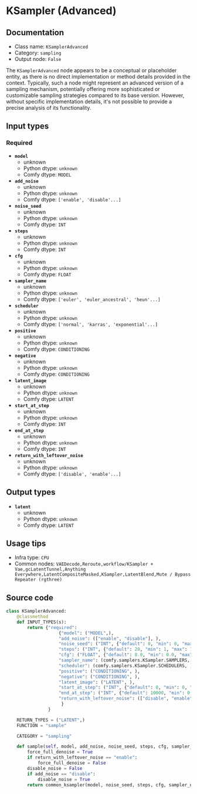 # KSampler (Advanced)
## Documentation
- Class name: `KSamplerAdvanced`
- Category: `sampling`
- Output node: `False`

The `KSamplerAdvanced` node appears to be a conceptual or placeholder entity, as there is no direct implementation or method details provided in the context. Typically, such a node might represent an advanced version of a sampling mechanism, potentially offering more sophisticated or customizable sampling strategies compared to its base version. However, without specific implementation details, it's not possible to provide a precise analysis of its functionality.
## Input types
### Required
- **`model`**
    - unknown
    - Python dtype: `unknown`
    - Comfy dtype: `MODEL`
- **`add_noise`**
    - unknown
    - Python dtype: `unknown`
    - Comfy dtype: `['enable', 'disable'...]`
- **`noise_seed`**
    - unknown
    - Python dtype: `unknown`
    - Comfy dtype: `INT`
- **`steps`**
    - unknown
    - Python dtype: `unknown`
    - Comfy dtype: `INT`
- **`cfg`**
    - unknown
    - Python dtype: `unknown`
    - Comfy dtype: `FLOAT`
- **`sampler_name`**
    - unknown
    - Python dtype: `unknown`
    - Comfy dtype: `['euler', 'euler_ancestral', 'heun'...]`
- **`scheduler`**
    - unknown
    - Python dtype: `unknown`
    - Comfy dtype: `['normal', 'karras', 'exponential'...]`
- **`positive`**
    - unknown
    - Python dtype: `unknown`
    - Comfy dtype: `CONDITIONING`
- **`negative`**
    - unknown
    - Python dtype: `unknown`
    - Comfy dtype: `CONDITIONING`
- **`latent_image`**
    - unknown
    - Python dtype: `unknown`
    - Comfy dtype: `LATENT`
- **`start_at_step`**
    - unknown
    - Python dtype: `unknown`
    - Comfy dtype: `INT`
- **`end_at_step`**
    - unknown
    - Python dtype: `unknown`
    - Comfy dtype: `INT`
- **`return_with_leftover_noise`**
    - unknown
    - Python dtype: `unknown`
    - Comfy dtype: `['disable', 'enable'...]`
## Output types
- **`latent`**
    - unknown
    - Python dtype: `unknown`
    - Comfy dtype: `LATENT`
## Usage tips
- Infra type: `CPU`
- Common nodes: `VAEDecode,Reroute,workflow/KSampler + Vae,gcLatentTunnel,Anything Everywhere,LatentCompositeMasked,KSampler,LatentBlend,Mute / Bypass Repeater (rgthree)`


## Source code
```python
class KSamplerAdvanced:
    @classmethod
    def INPUT_TYPES(s):
        return {"required":
                    {"model": ("MODEL",),
                    "add_noise": (["enable", "disable"], ),
                    "noise_seed": ("INT", {"default": 0, "min": 0, "max": 0xffffffffffffffff}),
                    "steps": ("INT", {"default": 20, "min": 1, "max": 10000}),
                    "cfg": ("FLOAT", {"default": 8.0, "min": 0.0, "max": 100.0, "step":0.1, "round": 0.01}),
                    "sampler_name": (comfy.samplers.KSampler.SAMPLERS, ),
                    "scheduler": (comfy.samplers.KSampler.SCHEDULERS, ),
                    "positive": ("CONDITIONING", ),
                    "negative": ("CONDITIONING", ),
                    "latent_image": ("LATENT", ),
                    "start_at_step": ("INT", {"default": 0, "min": 0, "max": 10000}),
                    "end_at_step": ("INT", {"default": 10000, "min": 0, "max": 10000}),
                    "return_with_leftover_noise": (["disable", "enable"], ),
                     }
                }

    RETURN_TYPES = ("LATENT",)
    FUNCTION = "sample"

    CATEGORY = "sampling"

    def sample(self, model, add_noise, noise_seed, steps, cfg, sampler_name, scheduler, positive, negative, latent_image, start_at_step, end_at_step, return_with_leftover_noise, denoise=1.0):
        force_full_denoise = True
        if return_with_leftover_noise == "enable":
            force_full_denoise = False
        disable_noise = False
        if add_noise == "disable":
            disable_noise = True
        return common_ksampler(model, noise_seed, steps, cfg, sampler_name, scheduler, positive, negative, latent_image, denoise=denoise, disable_noise=disable_noise, start_step=start_at_step, last_step=end_at_step, force_full_denoise=force_full_denoise)

```
